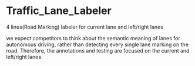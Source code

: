 # Traffic_Lane_Labeler
4 lines(Road Marking) labeler for current lane and left/right lanes

we expect competitors to think about the semantic meaning of lanes for autonomous driving, rather than detecting every single lane marking on the road. Therefore, the annotations and testing are focused on the current and left/right lanes.
